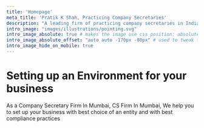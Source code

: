 ```yaml
---
title: 'Homepage'
meta_title: 'Pratik K Shah, Practicing Company Secretaries'
description: "A leading firm of practicing company secretaries in India"
intro_image: "images/illustrations/pointing.svg"
intro_image_absolute: true # makes the image use css position: absolute; so it looks "offset". It's a visual effect that might not always look good depending on the image you use.
intro_image_absolute_offset: "auto auto -170px -80px" # used to tweak the positioning of the absolute image if enabled above
intro_image_hide_on_mobile: true
---
```


# Setting up an Environment for your business

As a Company Secretary Firm In Mumbai, CS Firm In Mumbai, We help you to set up your business with best choice of an entity and with best compliance practices